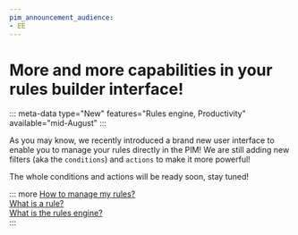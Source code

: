```yaml
---
pim_announcement_audience:
- EE
---
```


# More and more capabilities in your rules builder interface!
::: meta-data type="New" features="Rules engine, Productivity" available="mid-August"
:::

As you may know, we recently introduced a brand new user interface to enable you to manage your rules directly in the PIM! We are still adding new filters (aka the `conditions`) and `actions` to make it more powerful!

The whole conditions and actions will be ready soon, stay tuned!

::: more
[How to manage my rules?](../articles/manage-your-rules.html)  
[What is a rule?](../articles/what-is-a-rule.html)  
[What is the rules engine?](../articles/get-started-with-the-rules-engine.html)   
:::
